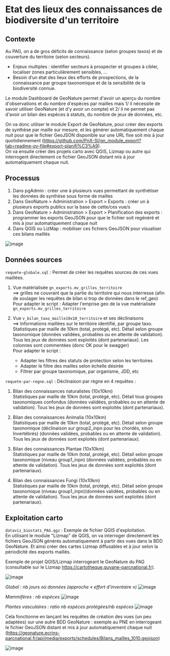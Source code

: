 # Etat des lieux des connaissances de biodiversite d'un territoire

## Contexte

Au PAG, on a de gros déficits de connaissance (selon groupes taxos) et de couverture du territoire (selon secteurs).
* Enjeux multiples : identifier secteurs à prospecter et groupes à cibler, localiser zones particulièrement sensibles, ... 
* Besoin d’un état des lieux des efforts de prospections, de la connaissance par groupe taxonomique et de la sensibilité de la biodiversité connue.
  
Le module Dashboard de GeoNature permet d'avoir un aperçu du nombre d'observations et du nombre d'espèces par mailles mais 1/ il nécessite de savoir utiliser GeoNature (et d'y avoir un compte) et 2/ il ne permet pas d'avoir un bilan des espèces à statuts, du nombre de jeux de données, etc.

On va donc utiliser le module Export de GeoNature, pour créer des exports de synthèse par maille sur mesure, et les générer automatiquement chaque nuit pour que le fichier GeoJSON disponible sur une URL fixe soit mis à jour quotidiennement (https://github.com/PnX-SI/gn_module_export?tab=readme-ov-file#export-planifi%C3%A9).  
On va ensuite créer des projets carto avec QGIS, Lizmap ou autre qui interrogent directement ce fichier GeoJSON distant mis à jour automatiquement chaque nuit.

## Processus

1. Dans pgAdmin : créer une à plusieurs vues permettant de synthétiser les données de synthèse sous forme de mailles
2. Dans GeoNature > Administration > Export > Exports : créer un à plusieurs exports publics sur la base de cette/ces vue/s
3. Dans GeoNature > Administration > Export > Planification des exports : programmer les exports GeoJSON pour que le fichier soit regénéré et mis à jour automatiquement chaque nuit
4. Dans QGIS ou LizMap : mobiliser ces fichiers GeoJSON pour visualiser ces bilans maillés

![image](https://github.com/user-attachments/assets/3f8dc3f2-b966-4541-8771-58d990721b70)

## Données sources

`requete-globale.sql` : Permet de créer les requêtes sources de ces vues maillées.

1. Vue matérialisée `gn_exports.mv_grilles_territoire`  
   ==> grilles ne couvrant que la partie du territoire qui nous interresse (afin de soulager les requêtes de bilan si trop de données dans le ref_geo)  
   Pour adapter le script : Adapter l'emprise geo de la vue matérialisée `gn_exports.mv_grilles_territoire`

2. Vue `v_bilan_taxo_maille10x10_territoire` et ses déclinaisons  
   ==> Informations maillées sur le territoire identifié, par groupe taxo. Statistiques par maille de 10km (total, protégé, etc). Détail selon groupe taxonomique (données validées, probables ou en attente de validation). Tous les jeux de données sont exploités (dont partenariaux). Les colonnes sont commentées (donc OK pour le swagger)  
   Pour adapter le script :  
   - Adapter les filtres des statuts de protection selon les territoires
   - Adapter le filtre des mailles selon échelle désirée
   - Filtrer par groupe taxonomique, par organisme, JDD, etc

`requete-par-regne.sql` : Déclinaison par règne en 4 requêtes :

1. Bilan des connaissances naturalistes (10x10km)  
   Statistiques par maille de 10km (total, protégé, etc). Détail tous groupes taxonomiques confondus (données validées, probables ou en attente de validation). Tous les jeux de données sont exploités (dont partenariaux).
      
2. Bilan des connaissances Animalia (10x10km)  
   Statistiques par maille de 10km (total, protégé, etc). Détail selon groupe taxonomique (déclinaison sur group2_inpn pour les chordés, sinon Invertébrés) (données validées, probables ou en attente de validation). Tous les jeux de données sont exploités (dont partenariaux).

3. Bilan des connaissances Plantae (10x10km)  
   Statistiques par maille de 10km (total, protégé, etc). Détail selon groupe taxonomique (niveau group1_inpn) (données validées, probables ou en attente de validation). Tous les jeux de données sont exploités (dont partenariaux).
      
4. Bilan des connaissances Fungi (10x10km)  
   Statistiques par maille de 10km (total, protégé, etc). Détail selon groupe taxonomique (niveau group1_inpn)(données validées, probables ou en attente de validation). Tous les jeux de données sont exploités (dont partenariaux).

## Exploitation carto

`dataviz_biostats_PAG.qgz` : Exemple de fichier QGIS d'exploitation.  
En utilisant le module "Lizmap" de QGIS, on va interroger directement les fichiers GeoJSON générés automatiquement à partir des vues dans la BDD GeoNature. Et ainsi créer des cartes Lizmap diffusables et à jour selon la périodicité des exports maillés.

Exemple de projet QGIS/Lizmap interrogeant le GeoNature du PAG (consultable sur le Lizmap https://cartotheque.guyane-parcnational.fr).

![image](https://github.com/user-attachments/assets/ef37004f-09d1-4af2-b5e7-153bb7e11c11)

_Global : nb jours où données (approche « effort d’inventaire »)_
![image](https://github.com/user-attachments/assets/3a1b8065-02cb-45be-a1cd-b4d6fd0801e4)

_Mammifères : nb espèces_
![image](https://github.com/user-attachments/assets/1a81ae0b-bc60-4674-b541-5398823fab98)

_Plantes vasculaires :  ratio nb espèces protégées/nb espèces_
![image](https://github.com/user-attachments/assets/05df2ff9-879b-4ab1-974a-c9aab56ebafb)

Cela fonctionne en lançant les requêtes de création des vues (un peu adaptées) sur une autre BDD GeoNature : exemple au PNE en interrogeant le fichier GeoJSON distant et mis à jour automatiquement chaque nuit (https://geonature.ecrins-parcnational.fr/api/media/exports/schedules/Bilans_mailles_1010.geojson)

![image](https://github.com/user-attachments/assets/ac778445-2b5b-4191-93f8-45f2e67a4035)
